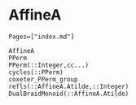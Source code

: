 # AffineA
```@index
Pages=["index.md"]
```
```@docs
AffineA
PPerm
PPerm(::Integer,cc...)
cycles(::PPerm)
coxeter_PPerm_group
refls(::AffineA.Atilde,::Integer)
DualBraidMonoid(::AffineA.Atilde)
```
